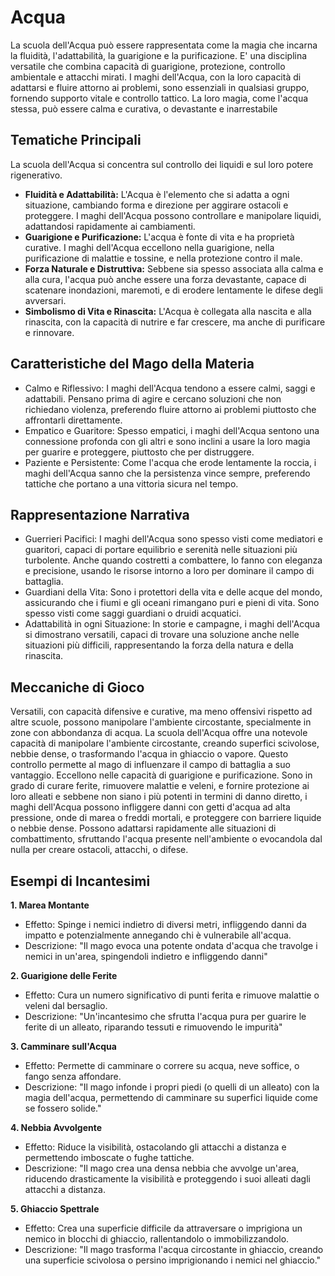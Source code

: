 # Acqua
La scuola dell'Acqua può essere rappresentata come la magia che incarna la fluidità, l'adattabilità, la guarigione e la purificazione. E' una disciplina versatile che combina capacità di guarigione, protezione, controllo ambientale e attacchi mirati. I maghi dell'Acqua, con la loro capacità di adattarsi e fluire attorno ai problemi, sono essenziali in qualsiasi gruppo, fornendo supporto vitale e controllo tattico. La loro magia, come l'acqua stessa, può essere calma e curativa, o devastante e inarrestabile

## Tematiche Principali
La scuola dell'Acqua si concentra sul controllo dei liquidi e sul loro potere rigenerativo.

- **Fluidità e Adattabilità:** L'Acqua è l'elemento che si adatta a ogni situazione, cambiando forma e direzione per aggirare ostacoli e proteggere. I maghi dell'Acqua possono controllare e manipolare liquidi, adattandosi rapidamente ai cambiamenti.
- **Guarigione e Purificazione:** L'acqua è fonte di vita e ha proprietà curative. I maghi dell'Acqua eccellono nella guarigione, nella purificazione di malattie e tossine, e nella protezione contro il male.
- **Forza Naturale e Distruttiva:** Sebbene sia spesso associata alla calma e alla cura, l'acqua può anche essere una forza devastante, capace di scatenare inondazioni, maremoti, e di erodere lentamente le difese degli avversari.
- **Simbolismo di Vita e Rinascita:** L'Acqua è collegata alla nascita e alla rinascita, con la capacità di nutrire e far crescere, ma anche di purificare e rinnovare.

## Caratteristiche del Mago della Materia
- Calmo e Riflessivo: I maghi dell'Acqua tendono a essere calmi, saggi e adattabili. Pensano prima di agire e cercano soluzioni che non richiedano violenza, preferendo fluire attorno ai problemi piuttosto che affrontarli direttamente.
- Empatico e Guaritore: Spesso empatici, i maghi dell'Acqua sentono una connessione profonda con gli altri e sono inclini a usare la loro magia per guarire e proteggere, piuttosto che per distruggere.
- Paziente e Persistente: Come l'acqua che erode lentamente la roccia, i maghi dell'Acqua sanno che la persistenza vince sempre, preferendo tattiche che portano a una vittoria sicura nel tempo.

## Rappresentazione Narrativa
- Guerrieri Pacifici: I maghi dell'Acqua sono spesso visti come mediatori e guaritori, capaci di portare equilibrio e serenità nelle situazioni più turbolente. Anche quando costretti a combattere, lo fanno con eleganza e precisione, usando le risorse intorno a loro per dominare il campo di battaglia.
- Guardiani della Vita: Sono i protettori della vita e delle acque del mondo, assicurando che i fiumi e gli oceani rimangano puri e pieni di vita. Sono spesso visti come saggi guardiani o druidi acquatici.
- Adattabilità in ogni Situazione: In storie e campagne, i maghi dell'Acqua si dimostrano versatili, capaci di trovare una soluzione anche nelle situazioni più difficili, rappresentando la forza della natura e della rinascita.


## Meccaniche di Gioco
Versatili, con capacità difensive e curative, ma meno offensivi rispetto ad altre scuole, possono manipolare l'ambiente circostante, specialmente in zone con abbondanza di acqua. La scuola dell'Acqua offre una notevole capacità di manipolare l'ambiente circostante, creando superfici scivolose, nebbie dense, o trasformando l'acqua in ghiaccio o vapore. Questo controllo permette al mago di influenzare il campo di battaglia a suo vantaggio. Eccellono nelle capacità di guarigione e purificazione. Sono in grado di curare ferite, rimuovere malattie e veleni, e fornire protezione ai loro alleati e sebbene non siano i più potenti in termini di danno diretto, i maghi dell'Acqua possono infliggere danni con getti d'acqua ad alta pressione, onde di marea o freddi mortali, e proteggere con barriere liquide o nebbie dense. Possono adattarsi rapidamente alle situazioni di combattimento, sfruttando l'acqua presente nell'ambiente o evocandola dal nulla per creare ostacoli, attacchi, o difese.

## Esempi di Incantesimi

**1. Marea Montante**
- Effetto: Spinge i nemici indietro di diversi metri, infliggendo danni da impatto e potenzialmente annegando chi è vulnerabile all'acqua.
- Descrizione: "Il mago evoca una potente ondata d'acqua che travolge i nemici in un'area, spingendoli indietro e infliggendo danni"

**2. Guarigione delle Ferite**
- Effetto: Cura un numero significativo di punti ferita e rimuove malattie o veleni dal bersaglio.
- Descrizione: "Un'incantesimo che sfrutta l'acqua pura per guarire le ferite di un alleato, riparando tessuti e rimuovendo le impurità"

**3. Camminare sull'Acqua**
- Effetto: Permette di camminare o correre su acqua, neve soffice, o fango senza affondare.
- Descrizione: "Il mago infonde i propri piedi (o quelli di un alleato) con la magia dell'acqua, permettendo di camminare su superfici liquide come se fossero solide."

**4. Nebbia Avvolgente**
- Effetto: Riduce la visibilità, ostacolando gli attacchi a distanza e permettendo imboscate o fughe tattiche.
- Descrizione: "Il mago crea una densa nebbia che avvolge un'area, riducendo drasticamente la visibilità e proteggendo i suoi alleati dagli attacchi a distanza.

**5. Ghiaccio Spettrale**
- Effetto: Crea una superficie difficile da attraversare o imprigiona un nemico in blocchi di ghiaccio, rallentandolo o immobilizzandolo.
- Descrizione: "Il mago trasforma l'acqua circostante in ghiaccio, creando una superficie scivolosa o persino imprigionando i nemici nel ghiaccio."
